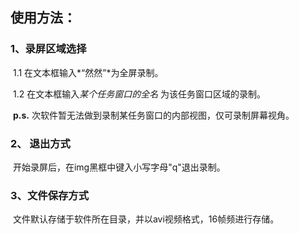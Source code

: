 ## 使用方法：

### 		1、录屏区域选择

​					1.1 在文本框输入*“然然”*为全屏录制。

​					1.2 在文本框输入*某个任务窗口的全名* 为该任务窗口区域的录制。

​			**p.s.** 次软件暂无法做到录制某任务窗口的内部视图，仅可录制屏幕视角。

### 		2、 退出方式

​					开始录屏后，在img黑框中键入小写字母"q"退出录制。

### 		3、文件保存方式

​					文件默认存储于软件所在目录，并以avi视频格式，16帧频进行存储。